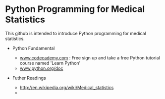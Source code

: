 # Python Programming for Medical Statistics

This github is intended to introduce Python programming for medical statistics.

- Python Fundamental
  - www.codecademy.com : Free sign up and take a free Python tutorial course named 'Learn Python'
  - www.python.org/doc


- Futher Readings
  - http://en.wikipedia.org/wiki/Medical_statistics
  - 
